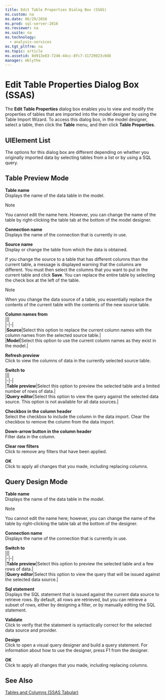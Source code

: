 ```yaml
---
title: Edit Table Properties Dialog Box (SSAS)
ms.custom: na
ms.date: 06/29/2016
ms.prod: sql-server-2016
ms.reviewer: na
ms.suite: na
ms.technology: 
  - analysis-services
ms.tgt_pltfrm: na
ms.topic: article
ms.assetid: 8d913e83-7246-44cc-8fc7-31729023c0d8
manager: mblythe
---
```

# Edit Table Properties Dialog Box (SSAS)
The **Edit Table Properties** dialog box enables you to view and modify the properties of tables that are imported into the model designer by using the Table Import Wizard. To access this dialog box, in the model designer, select a table, then click the **Table** menu, and then click **Table Properties**.  
  
## UIElement List  
 The options for this dialog box are different depending on whether you originally imported data by selecting tables from a list or by using a SQL query.  
  
## Table Preview Mode  
 **Table name**  
 Displays the name of the data table in the model.  
  
> [!NOTE]  
>  You cannot edit the name here. However, you can change the name of the table by right-clicking the table tab at the bottom of the model designer.  
  
 **Connection name**  
 Displays the name of the connection that is currently in use.  
  
 **Source name**  
 Display or change the table from which the data is obtained.  
  
 If you change the source to a table that has different columns than the current table, a message is displayed warning that the columns are different. You must then select the columns that you want to put in the current table and click **Save**. You can replace the entire table by selecting the check box at the left of the table.  
  
> [!NOTE]  
>  When you change the data source of a table, you essentially replace the contents of the current table with the contents of the new source table.  
  
 **Column names from**  
 |||  
|-|-|  
|**Source**|Select this option to replace the current column names with the column names from the selected source table.|  
|**Model**|Select this option to use the current column names as they exist in the model.|  
  
 **Refresh preview**  
 Click to view the columns of data in the currently selected source table.  
  
 **Switch to**  
 |||  
|-|-|  
|**Table preview**|Select this option to preview the selected table and a limited number of rows of data.|  
|**Query editor**|Select this option to view the query against the selected data source. This option is not available for all data sources.|  
  
 **Checkbox in the column header**  
 Select the checkbox to include the column in the data import. Clear the checkbox to remove the column from the data import.  
  
 **Down-arrow button in the column header**  
 Filter data in the column.  
  
 **Clear row filters**  
 Click to remove any filters that have been applied.  
  
 **OK**  
 Click to apply all changes that you made, including replacing columns.  
  
## Query Design Mode  
 **Table name**  
 Displays the name of the data table in the model.  
  
> [!NOTE]  
>  You cannot edit the name here; however, you can change the name of the table by right-clicking the table tab at the bottom of the designer.  
  
 **Connection name**  
 Displays the name of the connection that is currently in use.  
  
 **Switch to**  
 |||  
|-|-|  
|**Table preview**|Select this option to preview the selected table and a few rows of data.|  
|**Query editor**|Select this option to view the query that will be issued against the selected data source.|  
  
 **Sql statement**  
 Displays the SQL statement that is issued against the current data source to retrieve rows. By default, all rows are retrieved, but you can retrieve a subset of rows, either by designing a filter, or by manually editing the SQL statement.  
  
 **Validate**  
 Click to verify that the statement is syntactically correct for the selected data source and provider.  
  
 **Design**  
 Click to open a visual query designer and build a query statement. For information about how to use the designer, press F1 from the designer.  
  
 **OK**  
 Click to apply all changes that you made, including replacing columns.  
  
## See Also  
 [Tables and Columns (SSAS Tabular)](../../Topics/TopicNameNotContainA/Tables-and-Columns--SSAS-Tabular-.md)